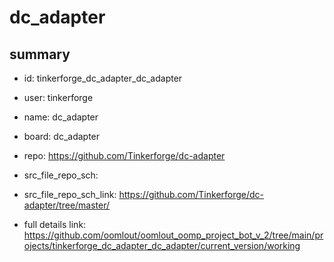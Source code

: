 # dc_adapter
 
## summary 
* id: tinkerforge_dc_adapter_dc_adapter
* user: tinkerforge
* name: dc_adapter
* board: dc_adapter
* repo: https://github.com/Tinkerforge/dc-adapter



* src_file_repo_sch: 
* src_file_repo_sch_link: https://github.com/Tinkerforge/dc-adapter/tree/master/
* full details link: https://github.com/oomlout/oomlout_oomp_project_bot_v_2/tree/main/projects/tinkerforge_dc_adapter_dc_adapter/current_version/working  







